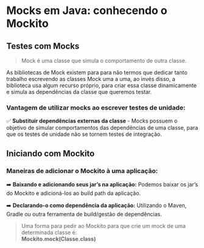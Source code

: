 # Mocks em Java: conhecendo o Mockito

## Testes com Mocks
> Mock é uma classe que simula o comportamento de outra classe.

As bibliotecas de Mock existem para para não termos que dedicar tanto trabalho escrevendo as classes Mock uma a uma, ao invés disso, a biblioteca usa algum recurso próprio, para criar essa classe dinamicamente e simula as dependências da classe que queremos testar.

### Vantagem de utilizar mocks ao escrever testes de unidade:
✅ <strong>Substituir dependências externas da classe</strong> - Mocks possuem o objetivo de simular comportamentos das dependências de uma classe, para que os testes de unidade não se tornem testes de integração.

## Iniciando com Mockito
### Maneiras de adicionar o Mockito à uma aplicação:
➡️ <strong>Baixando e adicionando seus jar’s na aplicação:</strong> Podemos baixar os jar’s do Mockito e adicioná-los ao build path da aplicação.

➡️ <strong>Declarando-o como dependência da aplicação:</strong> Utilizando o Maven, Gradle ou outra ferramenta de build/gestão de dependências.

> Uma forma para pedir ao Mockito para que crie um mock de uma determinada classe é:<br>
<strong>Mockito.mock(Classe.class)</strong>